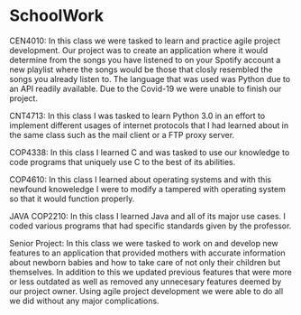 # SchoolWork

CEN4010: In this class we were tasked to learn and practice agile project development. Our project was to create an application where it would determine from the songs you have
listened to on your Spotify account a new playlist where the songs would be those that closly resembled the songs you already listen to. The language that was used was
Python due to an API readily available. Due to the Covid-19 we were unable to finish our project.

CNT4713: In this class I was tasked to learn Python 3.0 in an effort to implement different usages of internet protocols that I had learned about in the same class such as the
mail client or a FTP proxy server. 

COP4338: In this class I learned C and was tasked to use our knowledge to code programs that uniquely use C to the best of its abilities.

COP4610: In this class I learned about operating systems and with this newfound knoweledge I were to modify a tampered with operating system so that it would function properly.

JAVA COP2210: In this class I learned Java and all of its major use cases. I coded various programs that had specific standards given by the professor. 

Senior Project: In this class we were tasked to work on and develop new features to an application that provided mothers with accurate information about newborn babies and how to take care of not only their children but themselves. In addition to this we updated previous features that were more or less outdated as well as removed any unnecesary features deemed by our project owner. Using agile project development we were able to do all we did without any major complications.
